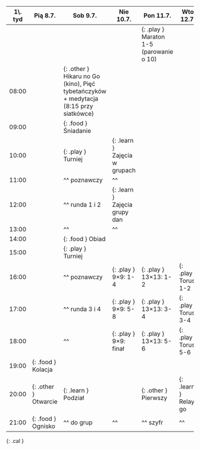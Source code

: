 | 1\\. tyd | Pią  8.7.            | Sob  9.7.           | Nie 10.7.             | Pon 11.7.             | Wto 12.7.             | Śro 13.7.              | Czw 14.7.               | Pią 15.7.           |
|----------|-----------           |-----------          |-----------            |-----------            |-----------            |-----------             |-----------              |-----------          |
|          |                      |                     |                       | {: .play } Maraton 1-5 (parowanie o 10)                                                                            |||||
| 08:00    |                      | {: .other } Hikaru no Go (kino), Pięć tybetańczyków + medytacja (8:15 przy siatkówce)                                                                          |||||||
| 09:00    |                      | {: .food } Śniadanie                                                                                                                                           |||||||
| 10:00    |                      | {: .play } Turniej  | {: .learn } Zajęcia w grupach                                                                                                             ||||||
| 11:00    |                      | ^^ poznawczy        | ^^                                                                                                                                        ||||||
| 12:00    |                      | ^^ runda 1 i 2      | {: .learn } Zajęcia grupy dan                                                                                                             ||||||
| 13:00    |                      | ^^                  | ^^                                                                                                                                        ||||||
| 14:00    |                      | {: .food } Obiad                                                                                                                                               |||||||
| 15:00    |                      | {: .play } Turniej  |                                                                                                                                           ||||||
| 16:00    |                      | ^^ poznawczy        | {: .play } 9×9: 1-4   | {: .play } 13×13: 1-2 | {: .play } Torus: 1-2 | {: .play } Finał 13×13 | {: .play } Rengo: 1     | {: .learn } Konkurs |
| 17:00    |                      | ^^ runda 3 i 4      | {: .play } 9×9: 5-8   | {: .play } 13×13: 3-4 | {: .play } Torus: 3-4 | ^^ / Torus             | {: .play } Rengo: 2     | ^^ tsumego          |
| 18:00    |                      | ^^                  | {: .play } 9×9: finał | {: .play } 13×13: 5-6 | {: .play } Torus: 5-6 |                        | {: .play } Rengo: 3     |                     |
| 19:00    | {: .food } Kolacja                                                                                                                                                               ||||||||
| 20:00    | {: .other } Otwarcie | {: .learn } Podział |                       | {: .other } Pierwszy  | {: .learn } Relay go  |                        | {: .learn } 1\\. Siasia |                     |
| 21:00    | {: .food } Ognisko   | ^^ do grup          | ^^                    | ^^ szyfr              | ^^                    | ^^                     | ^^ wykład               | ^^                  |
{: .cal }
